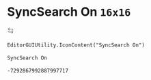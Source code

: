 # SyncSearch On `16x16`
<img src="/img/SyncSearch%20On.png" width=16 height=16>

``` CSharp
EditorGUIUtility.IconContent("SyncSearch On")
```
```
SyncSearch On
```
```
-7292867992887997717
```
